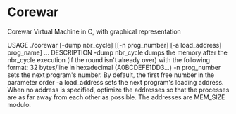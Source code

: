 # Corewar
Corewar Virtual Machine in C, with graphical representation


USAGE
./corewar [-dump nbr_cycle] [[-n prog_number] [-a load_address] prog_name] ...
DESCRIPTION
-dump nbr_cycle dumps the memory after the nbr_cycle execution (if the round isn't
already over) with the following format: 32 bytes/line in hexadecimal (A0BCDEFE1DD3...)
-n prog_number sets the next program's number. By default, the first free number in the
parameter order
-a load_address sets the next program's loading address. When no address is specified,
optimize the addresses so that the processes are as far away from each other as
possible. The addresses are MEM_SIZE modulo.
